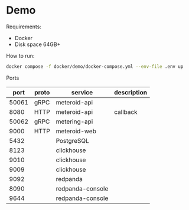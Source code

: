 # Demo

Requirements:
- Docker
- Disk space 64GB+
  
How to run:
```bash
docker compose -f docker/demo/docker-compose.yml --env-file .env up
```

Ports

| port  | proto | service              | description |
|-------|-------|----------------------|-------------|
| 50061 | gRPC  | meteroid-api         |             |
| 8080  | HTTP  | meteroid-api         | callback    |
| 50062 | gRPC  | metering-api         |             |
| 9000  | HTTP  | meteroid-web         |             |
| 5432  |       | PostgreSQL           |             |     
| 8123  |       | clickhouse           |             |
| 9010  |       | clickhouse           |             |
| 9009  |       | clickhouse           |             |
| 9092  |       | redpanda             |             |
| 8090  |       | redpanda-console     |             |
| 9644  |       | redpanda-console     |             |
